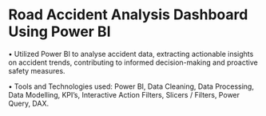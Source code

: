# Road Accident Analysis Dashboard Using Power BI

•	Utilized Power BI to analyse accident data, extracting actionable insights on accident trends, contributing to informed decision-making and proactive safety measures.

•	Tools and Technologies used: Power BI, Data Cleaning, Data Processing, Data Modelling, KPI’s, Interactive Action Filters, Slicers / Filters, Power Query, DAX.

